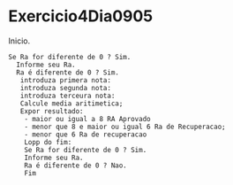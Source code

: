 # Exercicio4Dia0905

Inicio.
    
    Se Ra for diferente de 0 ? Sim.
      Informe seu Ra.
      Ra é diferente de 0 ? Sim.
       introduza primera nota:
       introduza segunda nota:
       introduza terceura nota:
       Calcule media aritimetica;
       Expor resultado:
        - maior ou igual a 8 RA Aprovado
        - menor que 8 e maior ou igual 6 Ra de Recuperacao;
        - menor que 6 Ra de recuperacao
        Lopp do fim:
        Se Ra for diferente de 0 ? Sim.
        Informe seu Ra.
        Ra é diferente de 0 ? Nao.
        Fim
        
